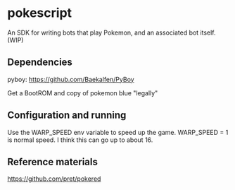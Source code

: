 # pokescript

An SDK for writing bots that play Pokemon, and an associated bot itself. (WIP)

## Dependencies 
pyboy: https://github.com/Baekalfen/PyBoy

Get a BootROM and copy of pokemon blue "legally"

## Configuration and running

Use the WARP_SPEED env variable to speed up the game. WARP_SPEED = 1 is normal speed. I think this can go up to about 16.

## Reference materials
https://github.com/pret/pokered
